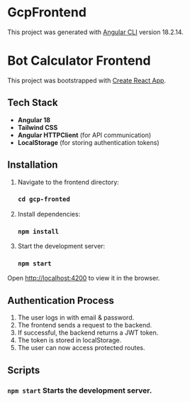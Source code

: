 # GcpFrontend

This project was generated with [Angular CLI](https://github.com/angular/angular-cli) version 18.2.14.

# Bot Calculator Frontend

This project was bootstrapped with [Create React App](https://github.com/facebook/create-react-app).

## Tech Stack

- **Angular 18**
- **Tailwind CSS**
- **Angular HTTPClient** (for API communication)
- **LocalStorage** (for storing authentication tokens)

## Installation

1. Navigate to the frontend directory:    
    ### `cd gcp-fronted`

2. Install dependencies:
    ###  `npm install`

3. Start the development server:
    ###  `npm start`

Open [http://localhost:4200](http://localhost:4200) to view it in the browser.


## Authentication Process

1. The user logs in with email & password.
2. The frontend sends a request to the backend.
3. If successful, the backend returns a JWT token.
4. The token is stored in localStorage.
5. The user can now access protected routes.


## Scripts

###  `npm start`  Starts the development server.



